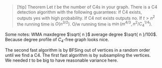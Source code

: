 
> [!tip] Theorem
> Let $t$ be the number of C4s in your graph.
> There is a C4 detection algorithm with the following guarantees:
> If C4 exists, outputs yes with high probability. If C4 not exists outputs no. 
> If $t>n^2$ the running time is $O(n^{3/2})$.
> O/w running time is $\min(m^{4/3}, n^{2}/C_{4}^{1/4})$.


Some notes: 
WMA maxdegree  $\sqrt{ n }$ average degree $\sqrt{ n }/100$.
Because degree profile of $C_{4}$-free graph looks nice. 

The second fast algorithm is by BFSing out of vertices in a random order until we find a C4.
The first fast algorithm is by subsampling the vertices. 
We needed $t$ to be big to have reasonable variance here. 
